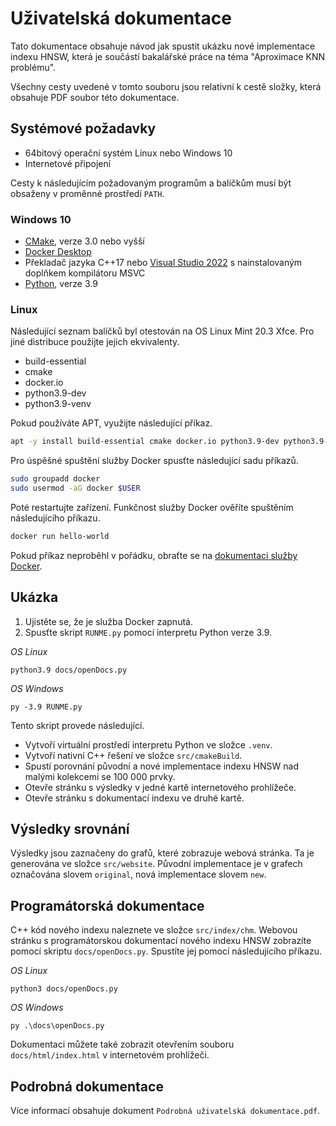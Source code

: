 # Uživatelská dokumentace

Tato dokumentace obsahuje návod jak spustit ukázku nové implementace indexu HNSW, která je součástí bakalářské práce na téma "Aproximace KNN problému".

Všechny cesty uvedené v tomto souboru jsou relativní k cestě složky, která obsahuje PDF soubor této dokumentace.

## Systémové požadavky
- 64bitový operační systém Linux nebo Windows 10
- Internetové připojení

Cesty k následujícím požadovaným programům a balíčkům musí být obsaženy v proměnné prostředí `PATH`.

### Windows 10
- [CMake](https://cmake.org/download/), verze 3.0 nebo vyšší
- [Docker Desktop](https://www.docker.com/get-started/)
- Překladač jazyka C++17 nebo [Visual Studio 2022](https://visualstudio.microsoft.com/cs/free-developer-offers/) s nainstalovaným doplňkem kompilátoru MSVC
- [Python](https://www.python.org/downloads/release/python-3912/), verze 3.9

### Linux
Následující seznam balíčků byl otestován na OS Linux Mint 20.3 Xfce. Pro jiné distribuce použijte jejich ekvivalenty.

- build-essential
- cmake
- docker.io
- python3.9-dev
- python3.9-venv

Pokud používáte APT, využijte následující příkaz.

```bash
apt -y install build-essential cmake docker.io python3.9-dev python3.9-venv
```

Pro úspěšné spuštění služby Docker spusťte následující sadu příkazů.

```bash
sudo groupadd docker
sudo usermod -aG docker $USER
```

Poté restartujte zařízení. Funkčnost služby Docker ověříte spuštěním následujícího příkazu.

```bash
docker run hello-world
```

Pokud příkaz neproběhl v pořádku, obraťte se na [dokumentaci služby Docker](https://docs.docker.com/engine/install/linux-postinstall/).

## Ukázka

1. Ujistěte se, že je služba Docker zapnutá.
2. Spusťte skript `RUNME.py` pomocí interpretu Python verze 3.9.

*OS Linux*

```none
python3.9 docs/openDocs.py
```

*OS Windows*
```none
py -3.9 RUNME.py
```

Tento skript provede následující.

- Vytvoří virtuální prostředí interpretu Python ve složce `.venv`.
- Vytvoří nativní C++ řešení ve složce `src/cmakeBuild`.
- Spustí porovnání původní a nové implementace indexu HNSW nad malými kolekcemi se 100 000 prvky.
- Otevře stránku s výsledky v jedné kartě internetového prohlížeče.
- Otevře stránku s dokumentací indexu ve druhé kartě.

## Výsledky srovnání

Výsledky jsou zaznačeny do grafů, které zobrazuje webová stránka. Ta je generována ve složce `src/website`. Původní implementace je v grafech označována slovem `original`, nová implementace slovem `new`.

## Programátorská dokumentace

C++ kód nového indexu naleznete ve složce `src/index/chm`. Webovou stránku s programátorskou dokumentací nového indexu HNSW zobrazíte pomocí skriptu `docs/openDocs.py`. Spustíte jej pomocí následujícího příkazu.

*OS Linux*
```none
python3 docs/openDocs.py
```

*OS Windows*
```none
py .\docs\openDocs.py
```

Dokumentaci můžete také zobrazit otevřením souboru `docs/html/index.html` v internetovém prohlížeči.

## Podrobná dokumentace

Více informací obsahuje dokument `Podrobná uživatelská dokumentace.pdf`.

